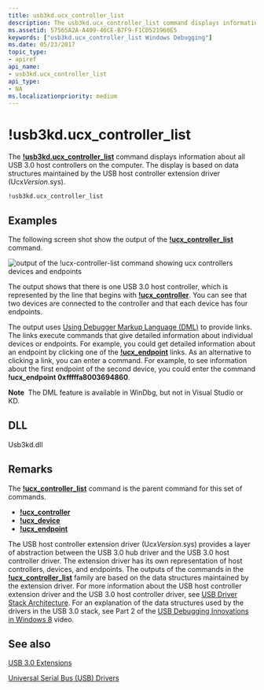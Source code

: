 ```yaml
---
title: usb3kd.ucx_controller_list
description: The usb3kd.ucx_controller_list command displays information about all USB 3.0 host controllers on the computer. The display is based on data structures maintained by UcxVersion.sys.
ms.assetid: 57565A2A-A409-46CE-B7F9-F1CD521960E5
keywords: ["usb3kd.ucx_controller_list Windows Debugging"]
ms.date: 05/23/2017
topic_type:
- apiref
api_name:
- usb3kd.ucx_controller_list
api_type:
- NA
ms.localizationpriority: medium
---
```


# !usb3kd.ucx\_controller\_list


The [**!usb3kd.ucx\_controller\_list**](-usb3kd-device-info.md) command displays information about all USB 3.0 host controllers on the computer. The display is based on data structures maintained by the USB host controller extension driver (Ucx*Version*.sys).

```dbgcmd
!usb3kd.ucx_controller_list
```

## <span id="Examples"></span><span id="examples"></span><span id="EXAMPLES"></span>Examples


The following screen shot show the output of the [**!ucx\_controller\_list**](-usb3kd-device-info.md) command.

![output of the !ucx\-controller\-list command showing ucx controllers devices and endpoints](images/ucxcontrollerlist01.png)

The output shows that there is one USB 3.0 host controller, which is represented by the line that begins with [**!ucx\_controller**](-usb3kd-ucx-controller.md). You can see that two devices are connected to the controller and that each device has four endpoints.

The output uses [Using Debugger Markup Language (DML)](debugger-markup-language-commands.md) to provide links. The links execute commands that give detailed information about individual devices or endpoints. For example, you could get detailed information about an endpoint by clicking one of the [**!ucx\_endpoint**](-usb3kd-ucx-endpoint.md) links. As an alternative to clicking a link, you can enter a command. For example, to see information about the first endpoint of the second device, you could enter the command **!ucx\_endpoint 0xfffffa8003694860**.

**Note**  The DML feature is available in WinDbg, but not in Visual Studio or KD.

 

## <span id="DLL"></span><span id="dll"></span>DLL


Usb3kd.dll

Remarks
-------

The [**!ucx\_controller\_list**](-usb3kd-device-info.md) command is the parent command for this set of commands.

-   [**!ucx\_controller**](-usb3kd-ucx-controller.md)
-   [**!ucx\_device**](-usb3kd-ucx-device.md)
-   [**!ucx\_endpoint**](-usb3kd-ucx-endpoint.md)

The USB host controller extension driver (Ucx*Version*.sys) provides a layer of abstraction between the USB 3.0 hub driver and the USB 3.0 host controller driver. The extension driver has its own representation of host controllers, devices, and endpoints. The outputs of the commands in the [**!ucx\_controller\_list**](-usb3kd-device-info.md) family are based on the data structures maintained by the extension driver. For more information about the USB host controller extension driver and the USB 3.0 host controller driver, see [USB Driver Stack Architecture](../usbcon/usb-3-0-driver-stack-architecture.md). For an explanation of the data structures used by the drivers in the USB 3.0 stack, see Part 2 of the [USB Debugging Innovations in Windows 8](https://channel9.msdn.com/Events/BUILD/BUILD2011/HW-258P) video.

## <span id="see_also"></span>See also


[USB 3.0 Extensions](usb-3-extensions.md)

[Universal Serial Bus (USB) Drivers](../usbcon/index.md)

 

